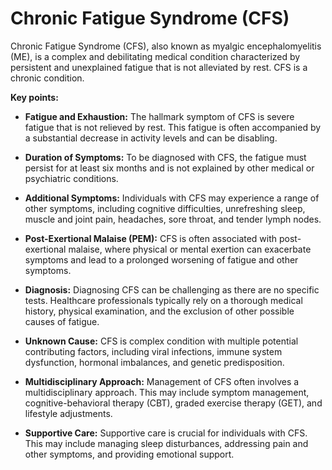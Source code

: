 # Chronic Fatigue Syndrome (CFS)

Chronic Fatigue Syndrome (CFS), also known as myalgic encephalomyelitis (ME), is a complex and debilitating medical condition characterized by persistent and unexplained fatigue that is not alleviated by rest. CFS is a chronic condition. 

**Key points:**

* **Fatigue and Exhaustion:** The hallmark symptom of CFS is severe fatigue that is not relieved by rest. This fatigue is often accompanied by a substantial decrease in activity levels and can be disabling.

* **Duration of Symptoms:** To be diagnosed with CFS, the fatigue must persist for at least six months and is not explained by other medical or psychiatric conditions.

* **Additional Symptoms:** Individuals with CFS may experience a range of other symptoms, including cognitive difficulties, unrefreshing sleep, muscle and joint pain, headaches, sore throat, and tender lymph nodes.

* **Post-Exertional Malaise (PEM):** CFS is often associated with post-exertional malaise, where physical or mental exertion can exacerbate symptoms and lead to a prolonged worsening of fatigue and other symptoms.

* **Diagnosis:** Diagnosing CFS can be challenging as there are no specific tests. Healthcare professionals typically rely on a thorough medical history, physical examination, and the exclusion of other possible causes of fatigue.

* **Unknown Cause:** CFS is complex condition with multiple potential contributing factors, including viral infections, immune system dysfunction, hormonal imbalances, and genetic predisposition.

* **Multidisciplinary Approach:** Management of CFS often involves a multidisciplinary approach. This may include symptom management, cognitive-behavioral therapy (CBT), graded exercise therapy (GET), and lifestyle adjustments. 
  
* **Supportive Care:** Supportive care is crucial for individuals with CFS. This may include managing sleep disturbances, addressing pain and other symptoms, and providing emotional support.
